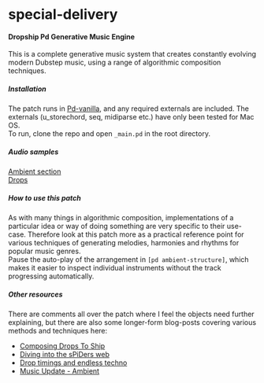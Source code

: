 special-delivery
================

#### Dropship Pd Generative Music Engine
This is a complete generative music system that creates constantly evolving modern Dubstep music, using a range of algorithmic composition techniques.
##### Installation
The patch runs in [Pd-vanilla](http://puredata.info/downloads/pure-data), and any required externals are included. The externals (u_storechord, seq, midiparse etc.) have only been tested for Mac OS.  
To run, clone the repo and open ```_main.pd``` in the root directory.
##### Audio samples
[Ambient section](https://soundcloud.com/mohosounds/dropship-ambient-sample-3)  
[Drops](https://soundcloud.com/mohosounds/dropship-drops)
##### How to use this patch
As with many things in algorithmic composition, implementations of a particular idea or way of doing something are very specific to their use-case. Therefore look at this patch more as a practical reference point for various techniques of generating melodies, harmonies and rhythms for popular music genres.  
Pause the auto-play of the arrangement in ```[pd ambient-structure]```, which makes it easier to inspect individual instruments without the track progressing automatically.
##### Other resources
There are comments all over the patch where I feel the objects need further explaining, but there are also some longer-form blog-posts covering various methods and techniques here:
- [Composing Drops To Ship](http://dropship.github.io/update/2014/05/05/composing-drops-to-ship.html)
- [Diving into the sPiDers web](http://dropship.github.io/update/2014/05/12/diving-into-the-spiders-web.html)
- [Drop timings and endless techno](http://dropship.github.io/update/2014/05/21/drop-timings-and-endless-techno.html)
- [Music Update - Ambient](http://dropship.github.io/update/2014/07/20/music-update.html)